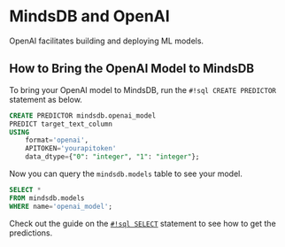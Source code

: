 # MindsDB and OpenAI

OpenAI facilitates building and deploying ML models.

## How to Bring the OpenAI Model to MindsDB

To bring your OpenAI model to MindsDB, run the `#!sql CREATE PREDICTOR` statement as below.

```sql
CREATE PREDICTOR mindsdb.openai_model
PREDICT target_text_column
USING 
    format='openai',
    APITOKEN='yourapitoken'
    data_dtype={"0": "integer", "1": "integer"};
```

Now you can query the `mindsdb.models` table to see your model.

```sql
SELECT *
FROM mindsdb.models
WHERE name='openai_model';
```

Check out the guide on the [`#!sql SELECT`](/sql/api/select/) statement to see how to get the predictions.
